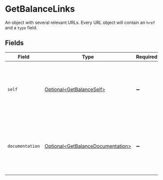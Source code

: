 # GetBalanceLinks

An object with several relevant URLs. Every URL object will contain an `href` and a `type` field.


## Fields

| Field                                                                                      | Type                                                                                       | Required                                                                                   | Description                                                                                |
| ------------------------------------------------------------------------------------------ | ------------------------------------------------------------------------------------------ | ------------------------------------------------------------------------------------------ | ------------------------------------------------------------------------------------------ |
| `self`                                                                                     | [Optional\<GetBalanceSelf>](../../models/operations/GetBalanceSelf.md)                     | :heavy_minus_sign:                                                                         | In v2 endpoints, URLs are commonly represented as objects with an `href` and `type` field. |
| `documentation`                                                                            | [Optional\<GetBalanceDocumentation>](../../models/operations/GetBalanceDocumentation.md)   | :heavy_minus_sign:                                                                         | In v2 endpoints, URLs are commonly represented as objects with an `href` and `type` field. |